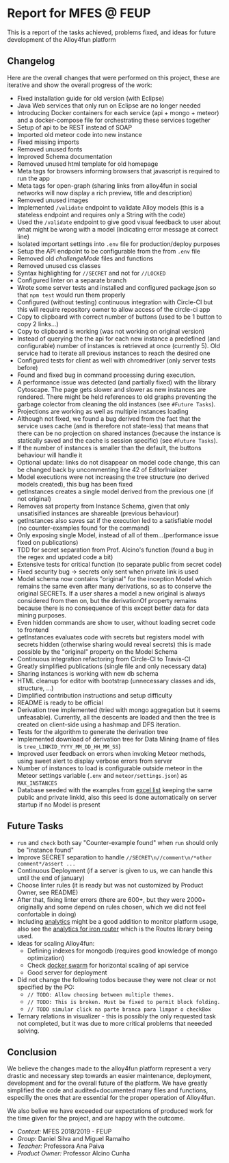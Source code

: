 # Report for MFES @ FEUP
This is a report of the tasks achieved, problems fixed, and ideas for future development of the Alloy4fun platform

## Changelog
Here are the overall changes that were performed on this project, these are iterative and show the overall progress of the work:

 * Fixed installation guide for old version (with Eclipse)
 * Java Web services that only run on Eclipse are no longer needed
 * Introducing Docker containers for each service (api + mongo + meteor) and a docker-compose file for orchestrating these services together
 * Setup of api to be REST instead of SOAP
 * Imported old meteor code into new instance
 * Fixed missing imports
 * Removed unused fonts
 * Improved Schema documentation
 * Removed unused html template for old homepage
 * Meta tags for <noscript> browsers informing browsers that javascript is required to run the app
 * Meta tags for open-graph (sharing links from alloy4fun in social networks will now display a rich preview, title and description)
 * Removed unused images
 * Implemented `/validate` endpoint to validate Alloy models (this is a stateless endpoint and requires only a String with the code)
 * Used the `/validate` endpoint to give good visual feedback to user about what might be wrong with a model (indicating error message at correct line)
 * Isolated important settings into `.env` file for production/deploy purposes
 * Setup the API endpoint to be configurable from the from `.env` file
 * Removed old _challengeMode_ files and functions
 * Removed unused css classes
 * Syntax highlighting for `//SECRET` and not for `//LOCKED`
 * Configured linter on a separate branch
 * Wrote some server tests and installed and configured package.json so that `npm test` would run them properly
 * Configured (without testing) continuous integration with Circle-CI but this will require repository owner to allow access of the circle-ci app
 * Copy to clipboard with correct number of buttons (used to be 1 button to copy 2 links...)
 * Copy to clipboard is working (was not working on original version)
 * Instead of querying the the api for each new instance a predefined (and configurable) number of instances is retrieved at once (currently 5). Old service had to iterate all previous instances to reach the desired one
 * Configured tests for client as well with chromedriver (only server tests before)
 * Found and fixed bug in command processing during execution.
 * A performance issue was detected (and partially fixed) with the library Cytoscape. The page gets slower and slower as new instances are rendered. There might be held references to old graphs preventing the garbage colector from cleaning the old instances (see `#Future Tasks`).
 * Projections are working as well as multiple instances loading
 * Although not fixed, we found a bug derived from the fact that the service uses cache (and is therefore not state-less) that means that there can be no projection on shared instances (because the instance is statically saved and the cache is session specific) (see `#Future Tasks`).
 * If the number of instances is smaller than the default, the buttons behaviour will handle it
 * Optional update: links do not disappear on model code change, this can be changed back by uncommenting line 42 of EditorInializer
 * Model executions were not increasing the tree structure (no derived models created), this bug has been fixed
 * getInstances creates a single model derived from the previous one (if not original)
 * Removes sat property from Instance Schema, given that only unsatisified instances are shareable (previous behaviour)
 * getInstances also saves sat if the execution led to a satisfiable model (no counter-examples found for the command) 
 * Only exposing single Model, instead of all of them...(performance issue fixed on publications)
 * TDD for secret separation from Prof. Alcino's function (found a bug in the regex and updated code a bit)
 * Extensive tests for critical function (to separate public from secret code)
 * Fixed security bug -> secrets only sent when private link is used
 * Model schema now contains "original" for the inception Model which remains the same even after many derivations, so as to conserve the original SECRETs. If a user shares a model a new original is always considered from then on, but the derivationOf property remains because there is no consequence of this except better data for data mining purposes. 
 * Even hidden commands are show to user, without loading secret code to frontend
 * getInstances evaluates code with secrets but registers model with secrets hidden (otherwise sharing would reveal secrets) this is made possible by the "original" property on the Model Schema
 * Continuous integration refactoring from Circle-CI to Travis-CI
 * Greatly simplified publications (single file and only necessary data)
 * Sharing instances is working with new db schema
 * HTML cleanup for editor with bootstrap (unnecessary classes and ids, structure, ...)
 * Dimplified contribution instructions and setup difficulty
 * README is ready to be official
 * Derivation tree implemented (tried with mongo aggregation but it seems unfeasable). Currently, all the descents are loaded and then the tree is created on client-side using a hashmap and DFS iteration.
 * Tests for the algorithm to generate the derivation tree
 * Implemented download of derivation tree for Data Mining  (name of files is `tree_LINKID_YYYY_MM_DD_HH_MM_SS`)
 * Improved user feedback on errors when invoking Meteor methods, using sweet alert to display verbose errors from server
 * Number of instances to load is configurable outside meteor in the Meteor settings variable (`.env` and `meteor/settings.json`) as `MAX_INSTANCES`
 * Database seeded with the examples from [excel list](https://docs.google.com/spreadsheets/d/1UdGxKZLYJvvGxItWf6C_nCRjDu4jwKPHW6HlisvdZgg/edit#gid=0) keeping the same public and private linkId, also this seed is done automatically on server startup if no Model is present

## Future Tasks
 * `run` and `check` both say "Counter-example found" when `run` should only be "instance found"
 * Improve SECRET separation to handle `//SECRET\n//comment\n/*other comment*/assert ...`
 * Continuous Deployment (if a server is given to us, we can handle this until the end of january)
 * Choose linter rules (it is ready but was not customized by Product Owner, see README)
 * After that, fixing linter errors (there are 600+, but they were 2000+ originally and some depend on rules chosen, which we did not feel confortable in doing)
 * Including [analytics](https://guide.meteor.com/deployment.html#analytics) might be a good addition to monitor platform usage, also see the [analytics for iron router](https://github.com/reywood/meteor-iron-router-ga) which is the Routes library being used. 
 * Ideas for scaling Alloy4fun:
    * Defining indexes for mongodb (requires good knowledge of mongo optimization)
    * Check [docker swarm](https://docs.docker.com/engine/swarm/) for horizontal scaling of api service
    * Good server for deployment
 * Did not change the following todos because they were not clear or not specified by the PO:
    * `// TODO: Allow choosing between multiple themes.`
    * `// TODO: This is broken. Must be fixed to permit block folding.`
    * `// TODO simular click na parte branca para limpar o checkBox`
 * Ternary relations in visualizer - this is possibly the only requested task not completed, but it was due to more critical problems that neeeded solving.

## Conclusion
We believe the changes made to the alloy4fun platform represent a very drastic and necessary step towards an easier maintenance, deployment, development and for the overall future of the platform. We have greatly simplified the code and audited+documented many files and functions, especilly the ones that are essential for the proper operation of Alloy4fun.

We also belive we have exceeded our expectations of produced work for the time given for the project, and are happy with the outcome.

 * _Context:_ 		   MFES 2018/2019 - FEUP
 * _Group:_			   Daniel Silva and Miguel Ramalho
 * _Teacher:_		   Professora Ana Paiva
 * _Product Owner:_	Professor Alcino Cunha
